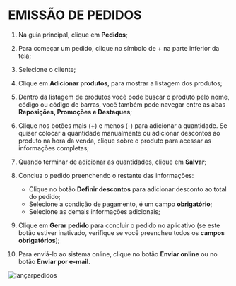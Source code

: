# EMISSÃO DE PEDIDOS

1. Na guia principal, clique em **Pedidos**;

2. Para começar um pedido, clique no símbolo de + na parte inferior da tela;

3. Selecione o cliente;

4. Clique em **Adicionar produtos**, para mostrar a listagem dos produtos;

5. Dentro da listagem de produtos você pode buscar o produto pelo nome, código ou código de barras, você também pode navegar entre as abas **Reposições, Promoções e Destaques**;

6. Clique nos botões mais (+) e menos (-) para adicionar a quantidade. Se quiser colocar a quantidade manualmente ou adicionar descontos ao produto na hora da venda, clique sobre o produto para acessar as informações completas;

7. Quando terminar de adicionar as quantidades, clique em **Salvar**;

8. Conclua o pedido preenchendo o restante das informações:

     - Clique no botão **Definir descontos** para adicionar desconto ao total do pedido;
     - Selecione a condição de pagamento, é um campo **obrigatório**;
     - Selecione as demais informações adicionais;


9. Clique em **Gerar pedido** para concluir o pedido no aplicativo (se este botão estiver inativado, verifique se você preencheu todos os **campos obrigatórios**);

10. Para enviá-lo ao sistema online, clique no botão **Enviar online** ou no botão **Enviar por e-mail**.

![lançarpedidos](/assets/images/lançar_pedidos.gif#center)